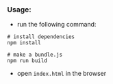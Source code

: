 ### Usage:

- run the following command:
```shell script
# install dependencies
npm install

# make a bundle.js
npm run build
```
- open `index.html` in the browser
